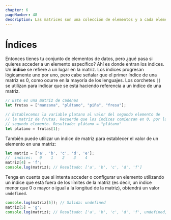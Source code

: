 ```yaml
---
chapter: 6
pageNumber: 48
description: Las matrices son una colección de elementos y a cada elemento se le asigna una posición numérica llamada índice. Los índices están basados en cero, lo que significa que el primer elemento de la matriz tiene un índice de 0, el segundo tiene un índice de 1 y así sucesivamente.  
---
```

# Índices

Entonces tienes tu conjunto de elementos de datos, pero ¿qué pasa si quieres acceder a un elemento específico? Ahí es donde entran los índices. Un **índice** se refiere a un lugar en la matriz. Los índices progresan lógicamente uno por uno, pero cabe señalar que el primer índice de una matriz es 0, como ocurre en la mayoría de los lenguajes. Los corchetes `[]` se utilizan para indicar que se está haciendo referencia a un índice de una matriz.

```javascript
// Esto es una matriz de cadenas
let frutas = ["manzana", "plátano", "piña", "fresa"];

// Establecemos la variable platano al valor del segundo elemento de
// la matriz de frutas. Recuerde que los índices comienzan en 0, por lo que 1 es el
// segundo elemento. Resultado: plátano = "plátano"
let platano = frutas[1];
```

También puede utilizar un índice de matriz para establecer el valor de un elemento en una matriz:

```javascript
let matriz = ['a', 'b', 'c', 'd', 'e'];
//  indices:   0    1    2    3    4
matriz[4] = 'f';
console.log(matriz); // Resultado: ['a', 'b', 'c', 'd', 'f']
```

Tenga en cuenta que si intenta acceder o configurar un elemento utilizando un índice que está fuera de los límites de la matriz (es decir, un índice menor que 0 o mayor o igual a la longitud de la matriz), obtendrá un valor `undefined`.

```javascript
console.log(matriz[5]); // Salida: undefined
matriz[5] = 'g';
console.log(matriz); // Resultado: ['a', 'b', 'c', 'd', 'f', undefined, 'g']
```
